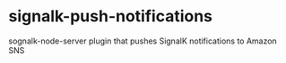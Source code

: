 # signalk-push-notifications
sognalk-node-server plugin that pushes SignalK notifications to Amazon SNS
